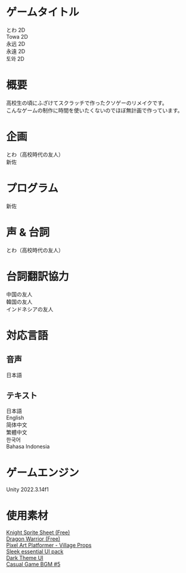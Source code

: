 # ゲームタイトル
とわ 2D  
Towa 2D  
永远 2D  
永遠 2D  
토와 2D  

# 概要
高校生の頃にふざけてスクラッチで作ったクソゲーのリメイクです。  
こんなゲームの制作に時間を使いたくないのでほぼ無計画で作っています。  

# 企画
とわ（高校時代の友人）  
新佐  

# プログラム
新佐  

# 声 & 台詞
とわ（高校時代の友人）  

# 台詞翻訳協力
中国の友人  
韓国の友人  
インドネシアの友人  

# 対応言語
## 音声
日本語  

## テキスト
日本語  
English  
简体中文  
繁體中文  
한국어  
Bahasa Indonesia  

# ゲームエンジン
Unity 2022.3.14f1  

# 使用素材
[Knight Sprite Sheet (Free)](https://assetstore.unity.com/packages/2d/characters/knight-sprite-sheet-free-93897)  
[Dragon Warrior (Free)](https://assetstore.unity.com/packages/2d/characters/dragon-warrior-free-93896)  
[Pixel Art Platformer - Village Props](https://assetstore.unity.com/packages/2d/environments/pixel-art-platformer-village-props-166114)  
[Sleek essential UI pack](https://assetstore.unity.com/packages/2d/gui/icons/sleek-essential-ui-pack-170650)  
[Dark Theme UI](https://assetstore.unity.com/packages/2d/gui/dark-theme-ui-199010)  
[Casual Game BGM #5](https://assetstore.unity.com/packages/audio/music/casual-game-bgm-5-135943)  
